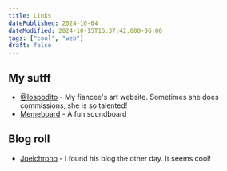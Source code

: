 ```yaml
---
title: Links
datePublished: 2024-10-04
dateModified: 2024-10-15T15:37:42.000-06:00
tags: ["cool", "web"]
draft: false
---
```




## My sutff

- [@Iospodito](https://isopodito.com) - My fiancee's art website. Sometimes she does commissions, she is so talented!
- [Memeboard](https://memeboard.yamifrankc.com) - A fun soundboard

## Blog roll

- [Joelchrono](https://joelchrono.xyz/) - I found his blog the other day. It seems cool!